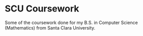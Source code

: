 # SCU Coursework
Some of the coursework done for my B.S. in Computer Science (Mathematics) from Santa Clara University.
